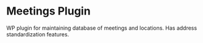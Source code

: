 Meetings Plugin
===============

WP plugin for maintaining database of meetings and locations. Has address standardization features.